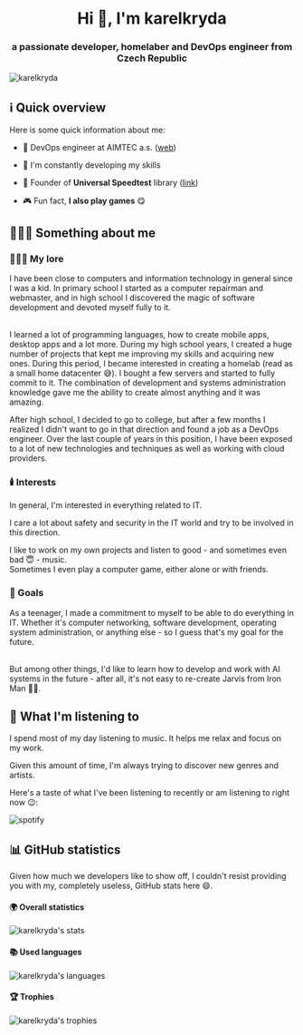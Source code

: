 <!-- Welcome section -->
<h1 align="center">Hi 👋, I'm karelkryda</h1>
<h3 align="center">a passionate developer, homelaber and DevOps engineer from Czech Republic</h3>

<!-- Profile view counter -->
![karelkryda](https://komarev.com/ghpvc/?username=karelkryda&style=for-the-badge&color=red)

<!-- Overview section -->
<h2>ℹ️ Quick overview</h2>
Here is some quick information about me:

- 💼 DevOps engineer at AIMTEC a.s. ([web](https://www.aimtecglobal.com))

- 🌱 I'm constantly developing my skills

- 🔬 Founder of **Universal Speedtest** library ([link](https://github.com/karelkryda/universal-speedtest))

- 🎮 Fun fact, **I also play games** 😋

<!-- About me section -->
<h2>🙋🏻‍♂️ Something about me</h2>
<h3>👨🏻‍💻 My lore</h3>
I have been close to computers and information technology in general since I was a kid. In primary school I started as a computer repairman and webmaster, and in high school I discovered the magic of software development and devoted myself fully to it.

\
I learned a lot of programming languages, how to create mobile apps, desktop apps and a lot more. During my high school years, I created a huge number of projects that kept me improving my skills and acquiring new ones. During this period, I became interested in creating a homelab (read as a small home datacenter 😅). I bought a few servers and started to fully commit to it.
The combination of development and systems administration knowledge gave me the ability to create almost anything and it was amazing.

After high school, I decided to go to college, but after a few months I realized I didn't want to go in that direction and found a job as a DevOps engineer.
Over the last couple of years in this position, I have been exposed to a lot of new technologies and techniques as well as working with cloud providers.

<h3>🕯️ Interests</h3>
In general, I'm interested in everything related to IT.

I care a lot about safety and security in the IT world and try to be involved in this direction.

I like to work on my own projects and listen to good - and sometimes even bad 😇 - music.
\
Sometimes I even play a computer game, either alone or with friends.

<h3>🎯 Goals</h3>
As a teenager, I made a commitment to myself to be able to do everything in IT. Whether it's computer networking, software development, operating system administration, or anything else - so I guess that's my goal for the future.

\
But among other things, I'd like to learn how to develop and work with AI systems in the future - after all, it's not easy to re-create Jarvis from Iron Man 🤖😁.

<!-- Music section -->
<h2>🎸 What I'm listening to</h2>
I spend most of my day listening to music. It helps me relax and focus on my work.

Given this amount of time, I'm always trying to discover new genres and artists.

Here's a taste of what I've been listening to recently or am listening to right now 😉:

<!-- Spotify badge -->
![spotify](https://spotify-github-profile.kittinanx.com/api/view?uid=karel.kryda&cover_image=true&theme=novatorem&show_offline=false&bar_color=53b14f&bar_color_cover=false)

<!-- GitHub stats section -->
<h2>📊 GitHub statistics</h2>
Given how much we developers like to show off, I couldn't resist providing you with my, completely useless, GitHub stats here 😄.

<h4>🌍 Overall statistics</h4>

<!-- GitHub statistics badge -->
![karelkryda's stats](https://github-readme-stats.vercel.app/api?username=karelkryda&show_icons=true&theme=dracula&hide_border=true&count_private=true)

<h4>📚 Used languages</h4>

<!-- GitHub most used languages badge -->
![karelkryda's languages](https://github-readme-stats.vercel.app/api/top-langs/?username=karelkryda&layout=compact&theme=dracula&hide_border=true&count_private=true)

<h4>🏆 Trophies</h4>

<!-- GitHub trophies badge -->
![karelkryda's trophies](https://github-profile-trophy.vercel.app/?username=karelkryda&theme=dracula&no-frame=true&margin-w=10&margin-h=10)
